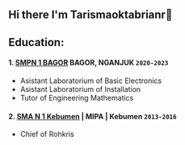 ## Hi there I'm Tarismaoktabrianr👋

<!--
**tarismaoktabrianr/tarismaoktabrianr** is a ✨ _special_ ✨ repository because its `README.md` (this file) appears on your GitHub profile.

Here are some ideas to get you started:

- 🔭 I’m currently working on ...
- 🌱 I’m currently learning ...
- 👯 I’m looking to collaborate on ...
- 🤔 I’m looking for help with ...
- 💬 Ask me about ...
- 📫 How to reach me: ...
- 😄 Pronouns: ...
- ⚡ Fun fact: ...
-->
## Education:

#### 1. [SMPN 1 BAGOR](https://www.smpn1bagor.sch.id) BAGOR, NGANJUK `2020-2023`
   - Asistant Laboratorium of Basic Electronics
   - Asistant Laboratorium of Installation
   - Tutor of Engineering Mathematics
 #### 2. [SMA N 1 Kebumen](https://www.sman1kebumen.sch.id) | MIPA | Kebumen `2013-2016`
   - Chief of Rohkris

